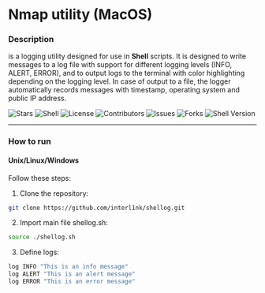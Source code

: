 # Nmap utility (MacOS)

### Description
is a logging utility designed for use in **Shell** scripts.
It is designed to write messages to a log file with support for different logging levels (INFO, ALERT, ERROR),
and to output logs to the terminal with color highlighting depending on the logging level. In case of output to a file,
the logger automatically records messages with timestamp, operating system and public IP address.

![Stars](https://img.shields.io/github/stars/interl1nk/shellog?style=social)
![Shell](https://img.shields.io/badge/language-shell-blue.svg)
![License](https://img.shields.io/github/license/interl1nk/freelog)
![Contributors](https://img.shields.io/badge/contributors-welcome-orange)
![Issues](https://img.shields.io/github/issues/interl1nk/shellog)
![Forks](https://img.shields.io/github/forks/interl1nk/shellog?style=social)
![Shell Version](https://img.shields.io/badge/shell-%3E%3D%204.0-brightgreen)


---

### How to run

#### Unix/Linux/Windows

Follow these steps:

1. Clone the repository:
```bash
git clone https://github.com/interl1nk/shellog.git
```

2. Import main file shellog.sh:
```bash
source ./shellog.sh
```

3. Define logs:
```bash
log INFO "This is an info message"
log ALERT "This is an alert message"
log ERROR "This is an error message"
```

